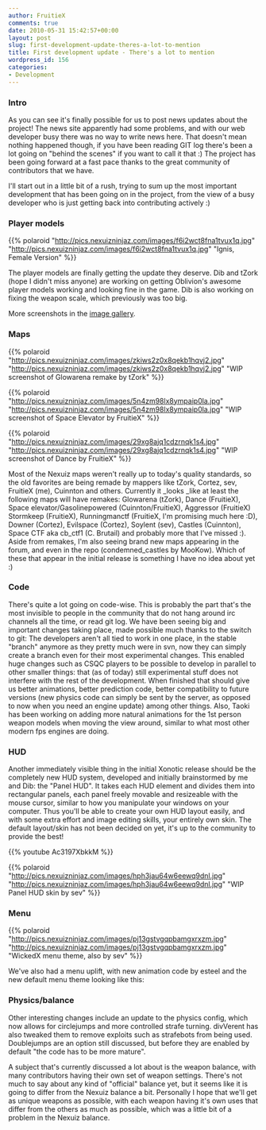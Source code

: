 ```yaml
---
author: FruitieX
comments: true
date: 2010-05-31 15:42:57+00:00
layout: post
slug: first-development-update-theres-a-lot-to-mention
title: First development update - There's a lot to mention
wordpress_id: 156
categories:
- Development
---
```


### Intro

As you can see it's finally possible for us to post news updates about the project! The news site apparently had some problems, and with our web developer busy there was no way to write news here. That doesn't mean nothing happened though, if you have been reading GIT log there's been a lot going on "behind the scenes" if you want to call it that :) The project has been going forward at a fast pace thanks to the great community of contributors that we have.

I'll start out in a little bit of a rush, trying to sum up the most important development that has been going on in the project, from the view of a busy developer who is just getting back into contributing actively :)
  

### Player models

{{% polaroid
   "http://pics.nexuizninjaz.com/images/f6i2wct8fna1tvux1q.jpg"
   "http://pics.nexuizninjaz.com/images/f6i2wct8fna1tvux1q.jpg"
   "Ignis, Female Version"
%}}

The player models are finally getting the update they deserve. Dib and tZork (hope I didn't miss anyone) are working on getting Oblivion's awesome player models working and looking fine in the game. Dib is also working on fixing the weapon scale, which previously was too big.

More screenshots in the [image gallery](http://xonotic.org/media).
  

### Maps

{{% polaroid
   "http://pics.nexuizninjaz.com/images/zkiws2z0x8qekb1hqvj2.jpg"
   "http://pics.nexuizninjaz.com/images/zkiws2z0x8qekb1hqvj2.jpg"
   "WIP screenshot of Glowarena remake by tZork"
%}}

{{% polaroid
   "http://pics.nexuizninjaz.com/images/5n4zm98lx8ympaip0la.jpg"
   "http://pics.nexuizninjaz.com/images/5n4zm98lx8ympaip0la.jpg"
   "WIP screenshot of Space Elevator by FruitieX"
%}}

{{% polaroid
   "http://pics.nexuizninjaz.com/images/29xg8ajq1cdzrnqk1s4.jpg"
   "http://pics.nexuizninjaz.com/images/29xg8ajq1cdzrnqk1s4.jpg"
   "WIP screenshot of Dance by FruitieX"
%}}

Most of the Nexuiz maps weren't really up to today's quality standards, so the old favorites are being remade by mappers like tZork, Cortez, sev, FruitieX (me), Cuinnton and others. Currently it _looks _like at least the following maps will have remakes: Glowarena (tZork), Dance (FruitieX), Space elevator/Gasolinepowered (Cuinnton/FruitieX), Aggressor (FruitieX) Stormkeep (FruitieX), Runningmanctf (FruitieX, I'm promising much here :D), Downer (Cortez), Evilspace (Cortez), Soylent (sev), Castles (Cuinnton), Space CTF aka cb_ctf1 (C. Brutail) and probably more that I've missed :). Aside from remakes, I'm also seeing brand new maps appearing in the forum, and even in the repo (condemned_castles by MooKow). Which of these that appear in the initial release is something I have no idea about yet :)

### Code

There's quite a lot going on code-wise. This is probably the part that's the most invisible to people in the community that do not hang around irc channels all the time, or read git log. We have been seeing big and important changes taking place, made possible much thanks to the switch to git: The developers aren't all tied to work in one place, in the stable "branch" anymore as they pretty much were in svn, now they can simply create a branch even for their most experimental changes. This enabled huge changes such as CSQC players to be possible to develop in parallel to other smaller things: that (as of today) still experimental stuff does not interfere with the rest of the development. When finished that should give us better animations, better prediction code, better compatibility to future versions (new physics code can simply be sent by the server, as opposed to now when you need an engine update) among other things. Also, Taoki has been working on adding more natural animations for the 1st person weapon models when moving the view around, similar to what most other modern fps engines are doing.

### HUD

Another immediately visible thing in the initial Xonotic release should be the completely new HUD system, developed and initially brainstormed by me and Dib: the "Panel HUD". It takes each HUD element and divides them into rectangular panels, each panel freely movable and resizeable with the mouse cursor, similar to how you manipulate your windows on your computer. Thus you'll be able to create your own HUD layout easily, and with some extra effort and image editing skills, your entirely own skin. The default layout/skin has not been decided on yet, it's up to the community to provide the best!

{{% youtube Ac3197XbkkM %}}

{{% polaroid
   "http://pics.nexuizninjaz.com/images/hph3jau64w6eewq9dnl.jpg"
   "http://pics.nexuizninjaz.com/images/hph3jau64w6eewq9dnl.jpg"
   "WIP Panel HUD skin by sev"
%}}

### Menu

{{% polaroid
   "http://pics.nexuizninjaz.com/images/pj13gstvgqpbamgxrxzm.jpg"
   "http://pics.nexuizninjaz.com/images/pj13gstvgqpbamgxrxzm.jpg"
   "WickedX menu theme, also by sev"
%}}

We've also had a menu uplift, with new animation code by esteel and the new default menu theme looking like this:

### Physics/balance

Other interesting changes include an update to the physics config, which now allows for circlejumps and more controlled strafe turning. divVerent has also tweaked them to remove exploits such as strafebots from being used. Doublejumps are an option still discussed, but before they are enabled by default "the code has to be more mature".

A subject that's currently discussed a lot about is the weapon balance, with many contributors having their own set of weapon settings. There's not much to say about any kind of "official" balance yet, but it seems like it is going to differ from the Nexuiz balance a bit. Personally I hope that we'll get as unique weapons as possible, with each weapon having it's own uses that differ from the others as much as possible, which was a little bit of a problem in the Nexuiz balance.
